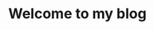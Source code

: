 # Welcome to my blog


[生产事故（MongoDB数据分布不均解决方案）]: https://my.oschina.net/u/3953038/blog/write/3135284
